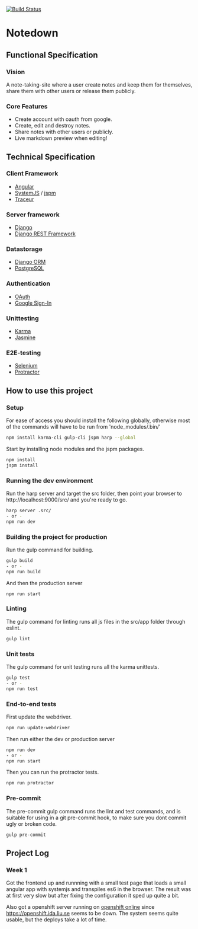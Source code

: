 [![Build Status](https://travis-ci.org/henriiik/notedown.svg?branch=master)](https://travis-ci.org/henriiik/notedown)

# Notedown

## Functional Specification

### Vision
A note-taking-site where a user create notes and keep them for themselves,
share them with other users or release them publicly.

### Core Features

- Create account with oauth from google.
- Create, edit and destroy notes.
- Share notes with other users or publicly.
- Live markdown preview when editing!

## Technical Specification

### Client Framework

- [Angular][angular]
- [SystemJS][systemjs] / [jspm][jspm]
- [Traceur][traceur]

### Server framework

- [Django][django]
- [Django REST Framework][django-rest-framework]

### Datastorage

- [Django ORM][django-orm]
- [PostgreSQL][postgresql]

### Authentication

- [OAuth][oauth]
- [Google Sign-In][google-sign-in]

### Unittesting

- [Karma][karma]
- [Jasmine][jasmine]

### E2E-testing
- [Selenium][selenium]
- [Protractor][protractor]

## How to use this project

### Setup

For ease of access you should install the following globally, otherwise most of
the commands will have to be run from 'node_modules/.bin/'

```sh
npm install karma-cli gulp-cli jspm harp --global
```

Start by installing node modules and the jspm packages.

```sh
npm install
jspm install
```

### Running the dev environment

Run the harp server and target the src folder, then point your browser to
http://localhost:9000/src/ and you're ready to go.

```sh
harp server .src/
- or -
npm run dev
```

### Building the project for production

Run the gulp command for building.

```sh
gulp build
- or -
npm run build
```

And then the production server

```
npm run start
```

### Linting

The gulp command for linting runs all js files in the src/app folder through
eslint.

```sh
gulp lint
```

### Unit tests

The gulp command for unit testing runs all the karma unittests.

```sh
gulp test
- or -
npm run test
```

### End-to-end tests

First update the webdriver.

```sh
npm run update-webdriver
```

Then run either the dev or production server

```sh
npm run dev
- or -
npm run start
```

Then you can run the protractor tests.

```sh
npm run protractor
```

### Pre-commit

The pre-commit gulp command runs the lint and test commands, and is suitable
for using in a git pre-commit hook, to make sure you dont commit ugly or broken
code.

```sh
gulp pre-commit
```

## Project Log

### Week 1

Got the frontend up and runnning with a small test page that loads a small
angular app with systemjs and transpiles es6 in the browser. The result was at
first very slow but after fixing the configuration it sped up quite a bit.

Also got a openshift server running on [openshift online][openshift] since
https://openshift.ida.liu.se seems to be down. The system seems quite usable,
but the deploys take a lot of time.


[angular]: https://angular.io/
[traceur]: https://github.com/google/traceur-compiler
[SystemJS]: https://github.com/systemjs/systemjs
[jspm]: http://jspm.io/
[django]: https://www.djangoproject.com/
[django-rest-framework]: http://www.django-rest-framework.org/
[django-orm]: https://docs.djangoproject.com/en/1.8/topics/db/
[postgresql]: http://www.postgresql.org/
[oauth]: http://oauth.net/2/
[google-sign-in]: https://developers.google.com/identity/sign-in/
[karma]: http://karma-runner.github.io/0.12/index.html
[jasmine]: http://jasmine.github.io/
[protractor]: http://angular.github.io/protractor/
[selenium]: http://docs.seleniumhq.org/
[openshift]: https://openshift.redhat.com

